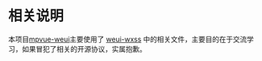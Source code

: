 # 相关说明

本项目[mpvue-weui](https://github.com/KuangPF/mpvue-weui)主要使用了 [weui-wxss](https://github.com/Tencent/weui-wxss) 中的相关文件，主要目的在于交流学习，如果冒犯了相关的开源协议，实属抱歉。